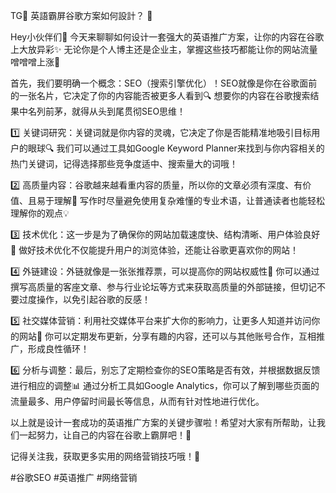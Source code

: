 TG💪 英語霸屏谷歌方案如何設計？ 🌟

Hey小伙伴们👋 今天来聊聊如何设计一套强大的英语推广方案，让你的内容在谷歌上大放异彩✨ 无论你是个人博主还是企业主，掌握这些技巧都能让你的网站流量噌噌噌上涨🚀

首先，我们要明确一个概念：SEO（搜索引擎优化）！SEO就像是你在谷歌面前的一张名片，它决定了你的内容能否被更多人看到🔍 想要你的内容在谷歌搜索结果中名列前茅，就得从头到尾贯彻SEO思维！

1️⃣ 关键词研究：关键词就是你内容的灵魂，它决定了你是否能精准地吸引目标用户的眼球🔍 我们可以通过工具如Google Keyword Planner来找到与你内容相关的热门关键词，记得选择那些竞争度适中、搜索量大的词哦！

2️⃣ 高质量内容：谷歌越来越看重内容的质量，所以你的文章必须有深度、有价值、且易于理解📖 写作时尽量避免使用复杂难懂的专业术语，让普通读者也能轻松理解你的观点💡

3️⃣ 技术优化：这一步是为了确保你的网站加载速度快、结构清晰、用户体验良好🔧 做好技术优化不仅能提升用户的浏览体验，还能让谷歌更喜欢你的网站！

4️⃣ 外链建设：外链就像是一张张推荐票，可以提高你的网站权威性🔗 你可以通过撰写高质量的客座文章、参与行业论坛等方式来获取高质量的外部链接，但切记不要过度操作，以免引起谷歌的反感！

5️⃣ 社交媒体营销：利用社交媒体平台来扩大你的影响力，让更多人知道并访问你的网站📢 你可以定期发布更新，分享有趣的内容，还可以与其他账号合作，互相推广，形成良性循环！

6️⃣ 分析与调整：最后，别忘了定期检查你的SEO策略是否有效，并根据数据反馈进行相应的调整📊 通过分析工具如Google Analytics，你可以了解到哪些页面的流量最多、用户停留时间最长等信息，从而有针对性地进行优化。

以上就是设计一套成功的英语推广方案的关键步骤啦！希望对大家有所帮助，让我们一起努力，让自己的内容在谷歌上霸屏吧！💪

记得关注我，获取更多实用的网络营销技巧哦！🌟

#谷歌SEO #英语推广 #网络营销